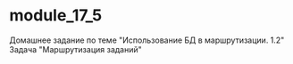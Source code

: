# module_17_5
Домашнее задание по теме "Использование БД в маршрутизации. 1.2"   Задача "Маршрутизация заданий"

